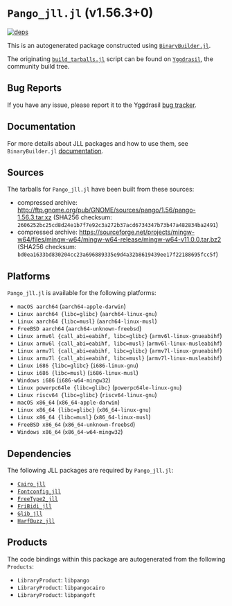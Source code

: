 # `Pango_jll.jl` (v1.56.3+0)

[![deps](https://juliahub.com/docs/Pango_jll/deps.svg)](https://juliahub.com/ui/Packages/General/Pango_jll/)

This is an autogenerated package constructed using [`BinaryBuilder.jl`](https://github.com/JuliaPackaging/BinaryBuilder.jl).

The originating [`build_tarballs.jl`](https://github.com/JuliaPackaging/Yggdrasil/blob/098c8efa99e8a3998cd2df53e8e58c9c7f343a3d/P/Pango/build_tarballs.jl) script can be found on [`Yggdrasil`](https://github.com/JuliaPackaging/Yggdrasil/), the community build tree.

## Bug Reports

If you have any issue, please report it to the Yggdrasil [bug tracker](https://github.com/JuliaPackaging/Yggdrasil/issues).

## Documentation

For more details about JLL packages and how to use them, see `BinaryBuilder.jl` [documentation](https://docs.binarybuilder.org/stable/jll/).

## Sources

The tarballs for `Pango_jll.jl` have been built from these sources:

* compressed archive: http://ftp.gnome.org/pub/GNOME/sources/pango/1.56/pango-1.56.3.tar.xz (SHA256 checksum: `2606252bc25cd8d24e1b7f7e92c3a272b37acd6734347b73b47a482834ba2491`)
* compressed archive: https://sourceforge.net/projects/mingw-w64/files/mingw-w64/mingw-w64-release/mingw-w64-v11.0.0.tar.bz2 (SHA256 checksum: `bd0ea1633bd830204cc23a696889335e9d4a32b8619439ee17f22188695fcc5f`)

## Platforms

`Pango_jll.jl` is available for the following platforms:

* `macOS aarch64` (`aarch64-apple-darwin`)
* `Linux aarch64 {libc=glibc}` (`aarch64-linux-gnu`)
* `Linux aarch64 {libc=musl}` (`aarch64-linux-musl`)
* `FreeBSD aarch64` (`aarch64-unknown-freebsd`)
* `Linux armv6l {call_abi=eabihf, libc=glibc}` (`armv6l-linux-gnueabihf`)
* `Linux armv6l {call_abi=eabihf, libc=musl}` (`armv6l-linux-musleabihf`)
* `Linux armv7l {call_abi=eabihf, libc=glibc}` (`armv7l-linux-gnueabihf`)
* `Linux armv7l {call_abi=eabihf, libc=musl}` (`armv7l-linux-musleabihf`)
* `Linux i686 {libc=glibc}` (`i686-linux-gnu`)
* `Linux i686 {libc=musl}` (`i686-linux-musl`)
* `Windows i686` (`i686-w64-mingw32`)
* `Linux powerpc64le {libc=glibc}` (`powerpc64le-linux-gnu`)
* `Linux riscv64 {libc=glibc}` (`riscv64-linux-gnu`)
* `macOS x86_64` (`x86_64-apple-darwin`)
* `Linux x86_64 {libc=glibc}` (`x86_64-linux-gnu`)
* `Linux x86_64 {libc=musl}` (`x86_64-linux-musl`)
* `FreeBSD x86_64` (`x86_64-unknown-freebsd`)
* `Windows x86_64` (`x86_64-w64-mingw32`)

## Dependencies

The following JLL packages are required by `Pango_jll.jl`:

* [`Cairo_jll`](https://github.com/JuliaBinaryWrappers/Cairo_jll.jl)
* [`Fontconfig_jll`](https://github.com/JuliaBinaryWrappers/Fontconfig_jll.jl)
* [`FreeType2_jll`](https://github.com/JuliaBinaryWrappers/FreeType2_jll.jl)
* [`FriBidi_jll`](https://github.com/JuliaBinaryWrappers/FriBidi_jll.jl)
* [`Glib_jll`](https://github.com/JuliaBinaryWrappers/Glib_jll.jl)
* [`HarfBuzz_jll`](https://github.com/JuliaBinaryWrappers/HarfBuzz_jll.jl)

## Products

The code bindings within this package are autogenerated from the following `Products`:

* `LibraryProduct`: `libpango`
* `LibraryProduct`: `libpangocairo`
* `LibraryProduct`: `libpangoft`
